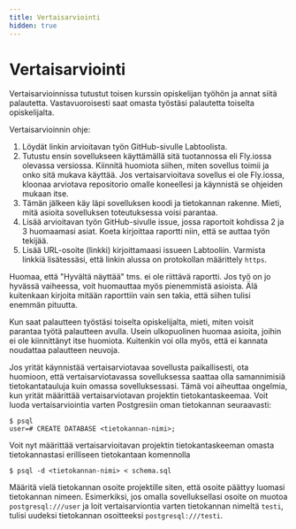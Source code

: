 ```yaml
---
title: Vertaisarviointi
hidden: true
---
```


# Vertaisarviointi

Vertaisarvioinnissa tutustut toisen kurssin opiskelijan työhön ja annat siitä palautetta. Vastavuoroisesti saat omasta työstäsi palautetta toiselta opiskelijalta.

Vertaisarvioinnin ohje:

1. Löydät linkin arvioitavan työn GitHub-sivulle Labtoolista.
2. Tutustu ensin sovellukseen käyttämällä sitä tuotannossa eli Fly.iossa olevassa versiossa. Kiinnitä huomiota siihen, miten sovellus toimii ja onko sitä mukava käyttää. Jos vertaisarvioitava sovellus ei ole Fly.iossa, kloonaa arviotava repositorio omalle koneellesi ja käynnistä se ohjeiden mukaan itse.
3. Tämän jälkeen käy läpi sovelluksen koodi ja tietokannan rakenne. Mieti, mitä asioita sovelluksen toteutuksessa voisi parantaa.
4. Lisää arvioitavan työn GitHub-sivulle issue, jossa raportoit kohdissa 2 ja 3 huomaamasi asiat. Koeta kirjoittaa raportti niin, että se auttaa työn tekijää.
5. Lisää URL-osoite (linkki) kirjoittamaasi issueen Labtooliin. Varmista linkkiä lisätessäsi, että linkin alussa on protokollan määrittely `https`.

Huomaa, että "Hyvältä näyttää" tms. ei ole riittävä raportti. Jos työ on jo hyvässä vaiheessa, voit huomauttaa myös pienemmistä asioista. Älä kuitenkaan kirjoita mitään raporttiin vain sen takia, että siihen tulisi enemmän pituutta.

Kun saat palautteen työstäsi toiselta opiskelijalta, mieti, miten voisit parantaa työtä palautteen avulla. Usein ulkopuolinen huomaa asioita, joihin ei ole kiinnittänyt itse huomiota. Kuitenkin voi olla myös, että ei kannata noudattaa palautteen neuvoja.

Jos yrität käynnistää vertaisarviotavaa sovellusta paikallisesti, ota huomioon, että vertaisarviotavassa sovelluksessa saattaa olla samannimisiä tietokantatauluja kuin omassa sovelluksessasi. Tämä voi aiheuttaa ongelmia, kun yrität määrittää vertaisarviotavan projektin tietokantaskeemaa. Voit luoda vertaisarviointia varten Postgresiin oman tietokannan seuraavasti:

```prompt
$ psql
user=# CREATE DATABASE <tietokannan-nimi>;
```

Voit nyt määrittää vertaisarvioitavan projektin tietokantaskeeman omasta tietokannastasi erilliseen tietokantaan komennolla

```prompt
$ psql -d <tietokannan-nimi> < schema.sql
```

Määritä vielä tietokannan osoite projektille siten, että osoite päättyy luomasi tietokannan nimeen.
Esimerkiksi, jos omalla sovelluksellasi osoite on muotoa `postgresql:///user` ja loit vertaisarviontia varten tietokannan nimeltä `testi`,
tulisi uudeksi tietokannan osoitteeksi `postgresql:///testi`.
